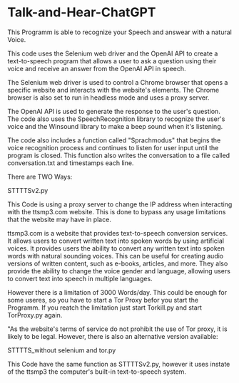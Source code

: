 # Talk-and-Hear-ChatGPT
This Programm is able to recognize your Speech and answear with a natural Voice.

This code uses the Selenium web driver and the OpenAI API to create a text-to-speech program that allows a user to ask a question using their voice and receive an answer from the OpenAI API in speech.

The Selenium web driver is used to control a Chrome browser that opens a specific website and interacts with the website's elements. The Chrome browser is also set to run in headless mode and uses a proxy server.

The OpenAI API is used to generate the response to the user's question. The code also uses the SpeechRecognition library to recognize the user's voice and the Winsound library to make a beep sound when it's listening.

The code also includes a function called "Sprachmodus" that begins the voice recognition process and continues to listen for user input until the program is closed. This function also writes the conversation to a file called conversation.txt and timestamps each line.


There are TWO Ways:

STTTTSv2.py

This Code is using a proxy server to change the IP address when interacting with the ttsmp3.com website. This is done to bypass any usage limitations that the website may have in place. 

ttsmp3.com is a website that provides text-to-speech conversion services. It allows users to convert written text into spoken words by using artificial voices. It provides users the ability to convert any written text into spoken words with natural sounding voices. This can be useful for creating audio versions of written content, such as e-books, articles, and more. They also provide the ability to change the voice gender and language, allowing users to convert text into speech in multiple languages.

However there is a limitation of 3000 Words/day. This could be enough for some useres, so you have to start a Tor Proxy befor you start the Programm. If you reatch the limitation just start Torkill.py and start TorProxy.py again.

"As the website's terms of service do not prohibit the use of Tor proxy, it is likely to be legal. However, there is also an alternative version available:

STTTTS_without selenium and tor.py

This Code have the same function as STTTTSv2.py, however it uses instate of the ttsmp3 the computer's built-in text-to-speech system.
